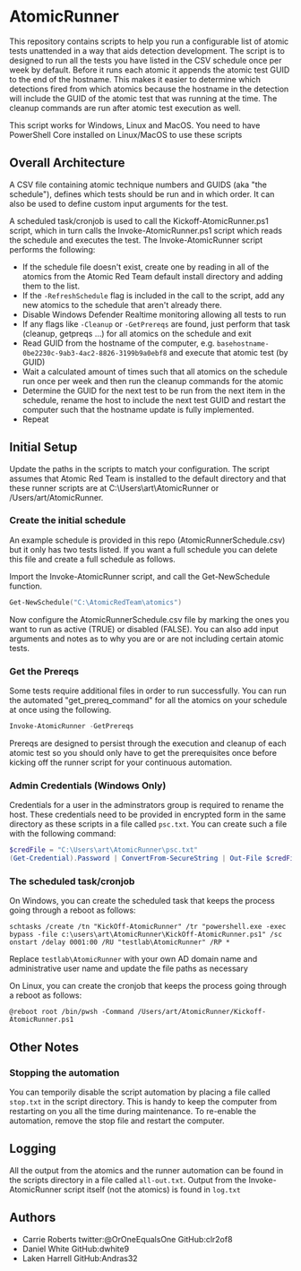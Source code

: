 # AtomicRunner

This repository contains scripts to help you run a configurable list of atomic tests unattended in a way that aids detection development. The script is to designed to run all the tests you have listed in the CSV schedule once per week by default. Before it runs each atomic it appends the atomic test GUID to the end of the hostname. This makes it easier to determine which detections fired from which atomics because the hostname in the detection will include the GUID of the atomic test that was running at the time. The cleanup commands are run after atomic test execution as well.

This script works for Windows, Linux and MacOS. You need to have PowerShell Core installed on Linux/MacOS to use these scripts

## Overall Architecture

A CSV file containing atomic technique numbers and GUIDS (aka "the schedule"), defines which tests should be run and in which order. It can also be used to define custom input arguments for the test.

A scheduled task/cronjob is used to call the Kickoff-AtomicRunner.ps1 script, which in turn calls the Invoke-AtomicRunner.ps1 script which reads the schedule and executes the test. The Invoke-AtomicRunner script performs the following:

* If the schedule file doesn't exist, create one by reading in all of the atomics from the Atomic Red Team default install directory and adding them to the list.
* If the `-RefreshSchedule` flag is included in the call to the script, add any new atomics to the schedule that aren't already there.
* Disable Windows Defender Realtime monitoring allowing all tests to run
* If any flags like `-Cleanup` or `-GetPrereqs` are found, just perform that task (cleanup, getpreqs ...) for all atomics on the schedule and exit
* Read GUID from the hostname of the computer, e.g. `basehostname-0be2230c-9ab3-4ac2-8826-3199b9a0ebf8` and execute that atomic test (by GUID)
* Wait a calculated amount of times such that all atomics on the schedule run once per week and then run the cleanup commands for the atomic
* Determine the GUID for the next test to be run from the next item in the schedule, rename the host to include the next test GUID and restart the computer such that the hostname update is fully implemented.
* Repeat


## Initial Setup

Update the paths in the scripts to match your configuration. The script assumes that Atomic Red Team is installed to the default directory and that these runner scripts are at C:\Users\art\AtomicRunner or /Users/art/AtomicRunner.

### Create the initial schedule

An example schedule is provided in this repo (AtomicRunnerSchedule.csv) but it only has two tests listed. If you want a full schedule you can delete this file and create a full schedule as follows.

Import the Invoke-AtomicRunner script, and call the Get-NewSchedule function.

```powershell
Get-NewSchedule("C:\AtomicRedTeam\atomics")
```

Now configure the AtomicRunnerSchedule.csv file by marking the ones you want to run as active (TRUE) or disabled (FALSE). You can also add input arguments and notes as to why you are or are not including certain atomic tests.

### Get the Prereqs

Some tests require additional files in order to run successfully. You can run the automated "get_prereq_command" for all the atomics on your schedule at once using the following.

```powershell
Invoke-AtomicRunner -GetPrereqs
```

Prereqs are designed to persist through the execution and cleanup of each atomic test so you should only have to get the prerequisites once before kicking off the runner script for your continuous automation.

### Admin Credentials (Windows Only)

Credentials for a user in the adminstrators group is required to rename the host. These credentials need to be provided in encrypted form in the same directory as these scripts in a file called `psc.txt`. You can create such a file with the following command:

```powershell
$credFile = "C:\Users\art\AtomicRunner\psc.txt"
(Get-Credential).Password | ConvertFrom-SecureString | Out-File $credFile
```

### The scheduled task/cronjob

On Windows, you can create the scheduled task that keeps the process going through a reboot as follows:

```
schtasks /create /tn "KickOff-AtomicRunner" /tr "powershell.exe -exec bypass -file c:\users\art\AtomicRunner\KickOff-AtomicRunner.ps1" /sc onstart /delay 0001:00 /RU "testlab\AtomicRunner" /RP *
```

Replace `testlab\AtomicRunner` with your own AD domain name and administrative user name and update the file paths as necessary

On Linux, you can create the cronjob that keeps the process going through a reboot as follows:

```
@reboot root /bin/pwsh -Command /Users/art/AtomicRunner/Kickoff-AtomicRunner.ps1
```

## Other Notes

### Stopping the automation

You can temporily disable the script automation by placing a file called `stop.txt` in the script directory. This is handy to keep the computer from restarting on you all the time during maintenance. To re-enable the automation, remove the stop file and restart the computer.

## Logging

All the output from the atomics and the runner automation can be found in the scripts directory in a file called `all-out.txt`. Output from the Invoke-AtomicRunner script itself (not the atomics) is found in `log.txt`


## Authors

* Carrie Roberts twitter:@OrOneEqualsOne GitHub:clr2of8
* Daniel White GitHub:dwhite9
* Laken Harrell GitHub:Andras32
